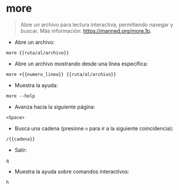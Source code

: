 # more

> Abre un archivo para lectura interactiva, permitiendo navegar y buscar.
> Más información: <https://manned.org/more.1p>.

- Abre un archivo:

`more {{ruta/al/archivo}}`

- Abre un archivo mostrando desde una línea específica:

`more +{{numero_linea}} {{ruta/al/archivo}}`

- Muestra la ayuda:

`more --help`

- Avanza hacia la siguiente página:

`<Space>`

- Busca una cadena (presione `n` para ir a la siguiente coincidencia):

`/{{cadena}}`

- Salir:

`q`

- Muestra la ayuda sobre comandos interactivos:

`h`
